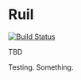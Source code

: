 Ruil
====
[![Build Status](https://travis-ci.org/chrisdevilliers/ruil.png)](https://travis-ci.org/chrisdevilliers/ruil)

TBD

Testing.
Something.
